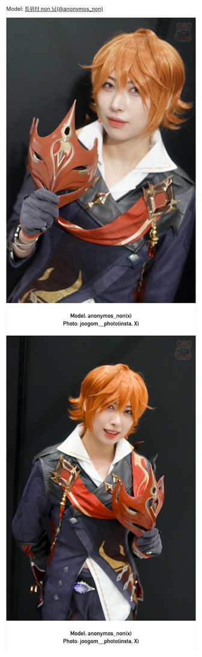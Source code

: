 ﻿---
dddd: 2024.08.18 팝콘 일
nickname: non
sns_type: x
sns_id: anonymos_non
---

<a name="anonymos_non"></a>
Model: <a href="https://x.com/anonymos_non" target="_blank">트위터 non 님(@anonymos_non)</a>

![GVgarMJbkAAo7Hs.webp](/assets/img/2024/08-18/non/GVgarMJbkAAo7Hs.webp)
![GVgarMJbUAA-UPE.webp](/assets/img/2024/08-18/non/GVgarMJbUAA-UPE.webp)
